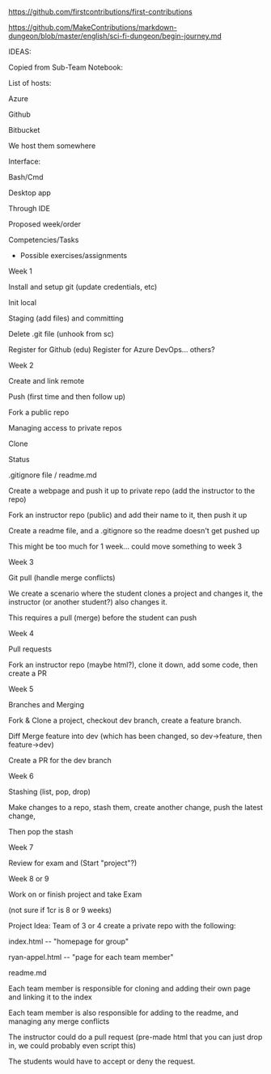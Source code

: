 


https://github.com/firstcontributions/first-contributions

https://github.com/MakeContributions/markdown-dungeon/blob/master/english/sci-fi-dungeon/begin-journey.md




IDEAS: 

Copied from Sub-Team Notebook:

List of hosts: 

Azure 

Github 

Bitbucket 

We host them somewhere 

  

  

Interface: 

Bash/Cmd 

Desktop app 

Through IDE 

  

Proposed week/order  

Competencies/Tasks 

- Possible exercises/assignments 

Week 1 

 Install and setup git (update credentials, etc) 

Init local 

Staging (add files) and committing 

Delete .git file (unhook from sc) 

Register for Github (edu) 
Register for Azure DevOps... others? 

Week 2 

Create and link remote 

Push (first time and then follow up) 

Fork a public repo 

Managing access to private repos  

Clone 

Status 

.gitignore file / readme.md 

 

Create a webpage and push it up to private repo (add the instructor to the repo) 

Fork an instructor repo (public) and add their name to it, then push it up 

Create a readme file, and a .gitignore so the readme doesn't get pushed up 

This might be too much for 1 week... could move something to week 3 




Week 3 

 Git pull (handle merge conflicts) 

We create a scenario where the student clones a project and changes it, the instructor (or another student?) also changes it. 

This requires a pull (merge) before the student can push 

 

Week 4 

Pull requests 

Fork an instructor repo (maybe html?), clone it down, add some code, then create a PR 

Week 5 

Branches and Merging 

Fork & Clone a project, checkout dev branch, create a feature branch. 

Diff Merge feature into dev (which has been changed, so dev->feature, then feature->dev) 

Create a PR for the dev branch 

Week 6 

Stashing (list, pop, drop)  

Make changes to a repo, stash them, create another change, push the latest change, 

Then pop the stash 

 

Week 7 

Review for exam and (Start "project"?) 

 

Week 8 or 9  

Work on or finish project and take Exam 

 

(not sure if 1cr is 8 or 9 weeks)  



Project Idea: Team of 3 or 4 create a private repo with the following: 

index.html -- "homepage for group" 

ryan-appel.html -- "page for each team member" 

readme.md 

Each team member is responsible for cloning and adding their own page and linking it to the index 

Each team member is also responsible for adding to the readme, and managing any merge conflicts 

The instructor could do a pull request (pre-made html that you can just drop in, we could probably even script this) 

The students would have to accept or deny the request. 